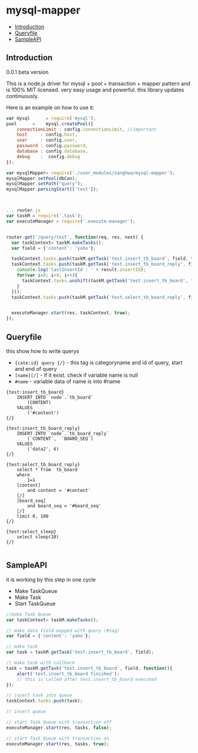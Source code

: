 # mysql-mapper

- [Introduction](#introduction)
- [Queryfile](#queryfile)
- [SampleAPI](#sampleapi)


## Introduction

0.0.1 beta version

This is a node.js driver for mysql + pool + transaction + mapper pattern 
and is 100% MIT licensed.
very easy usage and powerful.
this library updates continuously.


Here is an example on how to use it:

```js
var mysql      = require('mysql');
pool      =    mysql.createPool({
    connectionLimit : config.connectionLimit, //important
    host     : config.host,
    user     : config.user,
    password : config.password,
    database : config.database,
    debug    :  config.debug
});

var mysqlMapper= require('./user_modules/sanghwa/mysql-mapper');
mysqlMapper.setPool(dbCon);
mysqlMapper.setPath("query");
mysqlMapper.parsingStart(['test']);



... router.js
var taskM = require('.task');
var executeManager = require('.execute-manager');


router.get('/query/test', function(req, res, next) {
  var taskContext= taskM.makeTasks();
  var field = {'content': 'yaho'};

  taskContext.tasks.push(taskM.getTask('test.insert_tb_board', field, function(result){}));
  taskContext.tasks.push(taskM.getTask('test.insert_tb_board_reply', field, function(result){
    console.log('lastInsertId : ' + result.insertId);
    for(var i=0; i<4; i++){
      taskContext.tasks.unshift(taskM.getTask('test.insert_tb_board', field)); //  
    }
  }));
  taskContext.tasks.push(taskM.getTask('test.select_tb_board_reply', field, function(result){}));


  executeManager.start(res, taskContext, true);
});

```

## Queryfile

this show how to write querys

- `{cate:id} query {/}` - this tag is categoryname and id of query, start and end of query
- `[name][/]`           - if it exist. check if variable name is null
- `#name`               - variable data of name is into #name 

```
{test:insert_tb_board}
	INSERT INTO `node`.`tb_board`
		(CONTENT)
	VALUES
		('#content')
{/}

{test:insert_tb_board_reply}
	INSERT INTO `node`.`tb_board_reply`
		(`CONTENT`,  `BOARD_SEQ`)
	VALUES
		('data2', 6)
{/}

{test:select_tb_board_reply}
	select * from  tb_board
	where
		1=1
	[content]
		and content = '#content'
	[/]
	[board_seq]
       	and board_seq = '#board_seq'
	[/]
	limit 0, 100
{/}

{test:select_sleep}
	select sleep(10)
{/}


```

## SampleAPI

it is working by this step in one cycle

- Make TaskQueue
- Make Task
- Start TaskQueue


```js
//make Task Queue
var taskContext= taskM.makeTasks();

// make data field mapped with query (#tag)
var field = {'content': 'yaho'};

// make task
var task = taskM.getTask('test.insert_tb_board', field);

// make task with callback
task = taskM.getTask('test.insert_tb_board', field, function(){
	alert('test.insert_tb_board finished'); 
	// this is called after test.insert_tb_board executed
});

// insert task into queue
taskContext.tasks.push(task);

// insert queue 

// start Task Queue with transaction off
executeManager.start(res, tasks, false);

// start Task Queue with transaction on
executeManager.start(res, tasks, true);

```
